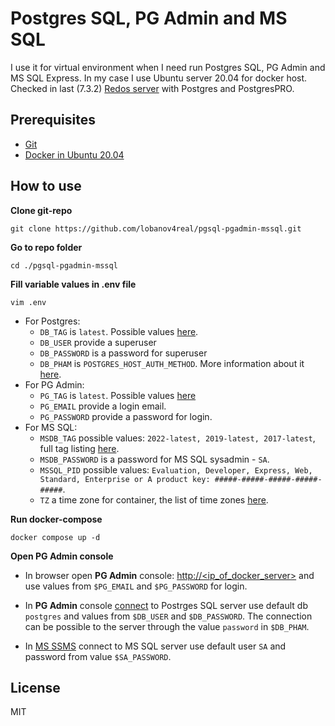 # Postgres SQL, PG Admin and MS SQL

I use it for virtual environment when I need run Postgres SQL, PG Admin and MS SQL Express. In my case I use Ubuntu server 20.04 for docker host.
Checked in last (7.3.2) [Redos server](https://redos.red-soft.ru/product/downloads/) with Postgres and PostgresPRO.

## Prerequisites

- [Git](https://git-scm.com/downloads)
- [Docker in Ubuntu 20.04](https://github.com/lobanov4real/installation-guiedes/blob/main/install_docker_ubuntu_20-04.md)

## How to use

**Clone git-repo**

```shell
git clone https://github.com/lobanov4real/pgsql-pgadmin-mssql.git
```

**Go to repo folder**

```shell
cd ./pgsql-pgadmin-mssql
```

**Fill variable values in **.env** file**

```shell
vim .env
```

   * For Postgres:
        * `DB_TAG` is `latest`. Possible values [here](https://hub.docker.com/_/postgres).
        * `DB_USER` provide a superuser
        * `DB_PASSWORD` is a password for superuser
        * `DB_PHAM` is `POSTGRES_HOST_AUTH_METHOD`. More information about it [here](https://hub.docker.com/_/postgres).
   * For PG Admin:
        * `PG_TAG` is `latest`. Possible values [here](https://www.pgadmin.org/docs/pgadmin4/latest/container_deployment.html)
        * `PG_EMAIL` provide a login email.
        * `PG_PASSWORD` provide a password for login.
   * For MS SQL:
        * `MSDB_TAG` possible values: `2022-latest, 2019-latest, 2017-latest`, full tag listing [here](https://hub.docker.com/_/microsoft-mssql-server).
        * `MSDB_PASSWORD` is a password for MS SQL sysadmin - `SA`.
        * `MSSQL_PID` possible values: `Evaluation, Developer, Express, Web, Standard, Enterprise or A product key: #####-#####-#####-#####-#####`.
        * `TZ` a time zone for container, the list of time zones [here](<https://en.wikipedia.org/wiki/List_of_tz_database_time_zones#List>).

**Run docker-compose**

```shell
docker compose up -d
```

**Open PG Admin console**

- In browser open **PG Admin** console: [http://<ip_of_docker_server>](https://github.com/lobanov4real/pgsql-pgadmin-mssql/blob/master/README.md#how-to-use) and use values from `$PG_EMAIL` and `$PG_PASSWORD` for login.

- In **PG Admin** console [connect](https://www.pgadmin.org/docs/pgadmin4/development/connecting.html) to Postrges SQL server use default db `postgres` and values from `$DB_USER` and `$DB_PASSWORD`. The connection can be possible to the server through the value ``password`` in `$DB_PHAM`.

- In [MS SSMS](https://learn.microsoft.com/ru-ru/sql/ssms/download-sql-server-management-studio-ssms?view=sql-server-ver16) connect to MS SQL server use default user `SA` and password from value `$SA_PASSWORD`.

## License

MIT
